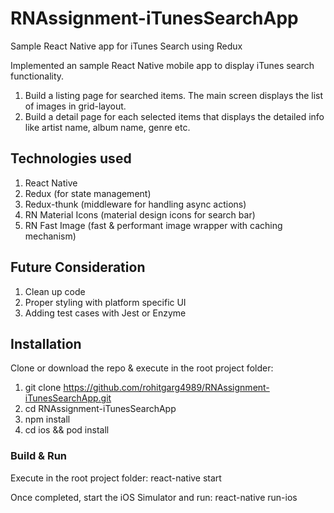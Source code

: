 # RNAssignment-iTunesSearchApp
Sample React Native app for iTunes Search using Redux

Implemented an sample React Native mobile app to display iTunes search functionality. 
1. Build a listing page for searched items. The main screen displays the list of images in grid-layout.
2. Build a detail page for each selected items that displays the detailed info like artist name, album name, genre etc.

## Technologies used

1. React Native
2. Redux (for state management)
3. Redux-thunk (middleware for handling async actions)
4. RN Material Icons (material design icons for search bar)
5. RN Fast Image (fast & performant image wrapper with caching mechanism)

## Future Consideration

1. Clean up code
2. Proper styling with platform specific UI
3. Adding test cases with Jest or Enzyme

## Installation

Clone or download the repo & execute in the root project folder:

1. git clone <https://github.com/rohitgarg4989/RNAssignment-iTunesSearchApp.git>
2. cd RNAssignment-iTunesSearchApp
3. npm install
4. cd ios && pod install 

### Build & Run

Execute in the root project folder: 
react-native start

Once completed, start the iOS Simulator and run:
react-native run-ios
